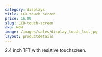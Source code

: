 ```yaml
---
category: displays
title: LCD touch screen
price: 16.00
slug: LCD-touch-screen
sku: HGW
image: /images/sales/display_touch_lcd.jpg
layout: productdetails
---
```

2.4 inch TFT with resistive touchscreen.
